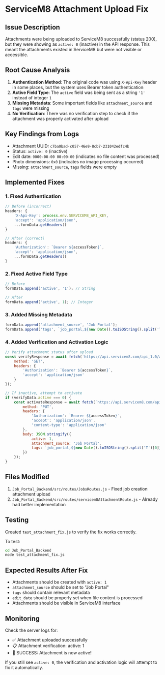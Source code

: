 # ServiceM8 Attachment Upload Fix

## Issue Description
Attachments were being uploaded to ServiceM8 successfully (status 200), but they were showing as `active: 0` (inactive) in the API response. This meant the attachments existed in ServiceM8 but were not visible or accessible.

## Root Cause Analysis
1. **Authentication Method**: The original code was using `X-Api-Key` header in some places, but the system uses Bearer token authentication
2. **Active Field Type**: The `active` field was being sent as a string `'1'` instead of integer `1`
3. **Missing Metadata**: Some important fields like `attachment_source` and `tags` were missing
4. **No Verification**: There was no verification step to check if the attachment was properly activated after upload

## Key Findings from Logs
- Attachment UUID: `c7ba0bad-c057-46e9-8cb7-231042edfc4b`
- Status: `active: 0` (inactive)
- Edit date: `0000-00-00 00:00:00` (indicates no file content was processed)
- Photo dimensions: `0x0` (indicates no image processing occurred)
- Missing: `attachment_source`, `tags` fields were empty

## Implemented Fixes

### 1. Fixed Authentication
```javascript
// Before (incorrect)
headers: {
    'X-Api-Key': process.env.SERVICEM8_API_KEY,
    'accept': 'application/json',
    ...formData.getHeaders()
}

// After (correct)
headers: {
    'Authorization': `Bearer ${accessToken}`,
    'accept': 'application/json',
    ...formData.getHeaders()
}
```

### 2. Fixed Active Field Type
```javascript
// Before
formData.append('active', '1'); // String

// After
formData.append('active', 1); // Integer
```

### 3. Added Missing Metadata
```javascript
formData.append('attachment_source', 'Job Portal');
formData.append('tags', `job_portal,${new Date().toISOString().split('T')[0]}`);
```

### 4. Added Verification and Activation Logic
```javascript
// Verify attachment status after upload
const verifyResponse = await fetch(`https://api.servicem8.com/api_1.0/attachment/${recordUuid}.json`, {
    method: 'GET',
    headers: {
        'Authorization': `Bearer ${accessToken}`,
        'accept': 'application/json'
    }
});

// If inactive, attempt to activate
if (verifyData.active === 0) {
    const activateResponse = await fetch(`https://api.servicem8.com/api_1.0/attachment/${recordUuid}.json`, {
        method: 'PUT',
        headers: {
            'Authorization': `Bearer ${accessToken}`,
            'accept': 'application/json',
            'content-type': 'application/json'
        },
        body: JSON.stringify({
            active: 1,
            attachment_source: 'Job Portal',
            tags: `job_portal,${new Date().toISOString().split('T')[0]}`
        })
    });
}
```

## Files Modified
1. `Job_Portal_Backend/src/routes/JobsRoutes.js` - Fixed job creation attachment upload
2. `Job_Portal_Backend/src/routes/servicem8AttachmentRoute.js` - Already had better implementation

## Testing
Created `test_attachment_fix.js` to verify the fix works correctly.

To test:
```bash
cd Job_Portal_Backend
node test_attachment_fix.js
```

## Expected Results After Fix
- Attachments should be created with `active: 1`
- `attachment_source` should be set to "Job Portal"
- `tags` should contain relevant metadata
- `edit_date` should be properly set when file content is processed
- Attachments should be visible in ServiceM8 interface

## Monitoring
Check the server logs for:
- ✅ Attachment uploaded successfully
- 📋 Attachment verification: active: 1
- 🎉 SUCCESS: Attachment is now active!

If you still see `active: 0`, the verification and activation logic will attempt to fix it automatically.